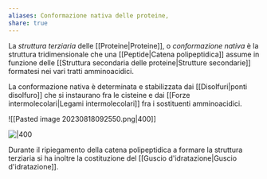 ```yaml
---
aliases: Conformazione nativa delle proteine,
share: true
---
```

La *struttura terziaria* delle [[Proteine|Proteine]], o *conformazione nativa* è la struttura tridimensionale che una [[Peptide|Catena polipeptidica]] assume in funzione delle [[Struttura secondaria delle proteine|Strutture secondarie]] formatesi nei vari tratti amminoacidici.

La conformazione nativa è determinata e stabilizzata dai [[Disolfuri|ponti disolfuro]] che si instaurano fra le cisteine e dai [[Forze intermolecolari|Legami intermolecolari]] fra i sostituenti amminoacidici.

![[Pasted image 20230818092550.png|400]]

![|400](014bc4800b2c98103638cee37f4bf174_MD5%201.png)

Durante il ripiegamento della catena polipeptidica a formare la struttura terziaria si ha inoltre la costituzione del [[Guscio d'idratazione|Guscio d'idratazione]].